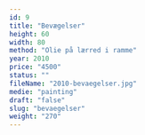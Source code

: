 ```yaml
---
id: 9
title: "Bevægelser"
height: 60
width: 80
method: "Olie på lærred i ramme"
year: 2010
price: "4500"
status: ""
fileName: "2010-bevaegelser.jpg"
medie: "painting"
draft: "false"
slug: "bevaegelser"
weight: "270"
---
```

